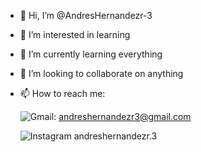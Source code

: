 - 👋 Hi, I’m @AndresHernandezr-3
- 👀 I’m interested in learning
- 🌱 I’m currently learning everything
- 💞️ I’m looking to collaborate on anything
- 📫 How to reach me:

   ![Gmail:](https://github.com/AndresHernandezr-3/AndresHernandezr-3/assets/150524652/54bdcd5f-0a9b-4b15-93f7-b47e5c2d3697) andreshernandezr3@gmail.com
  
   ![Instagram][def] andreshernandezr.3

<!---
AndresHernandezr-3/AndresHernandezr-3 is a ✨ special ✨ repository because its `README.md` (this file) appears on your GitHub profile.
You can click the Preview link to take a look at your changes.
--->


[def]: https://github.com/AndresHernandezr-3/AndresHernandezr-3/assets/150524652/5a86a6dc-1448-401b-9eba-2e0cbd8a5a93
